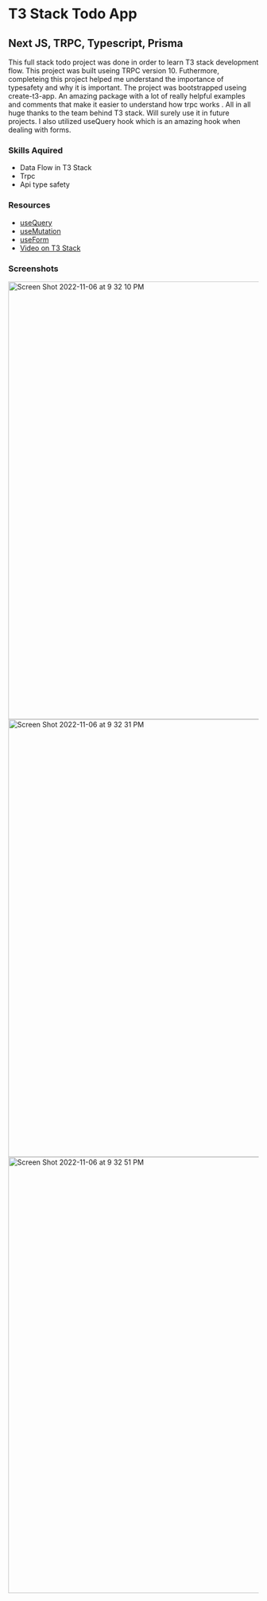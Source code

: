 # T3 Stack Todo App

## Next JS, TRPC, Typescript, Prisma

This full stack todo project was done in order to learn T3 stack development flow. This project was built useing TRPC version 10. Futhermore, completeing this project helped me understand the importance of typesafety and why it is important. The project was bootstrapped useing create-t3-app. An amazing package with a lot of really helpful examples and comments that make it easier to understand how trpc works . All in all huge thanks to the team behind T3 stack. Will surely use it in future projects. I also utilized useQuery hook which is an amazing hook when dealing with forms.

### Skills Aquired

- Data Flow in T3 Stack
- Trpc
- Api type safety

### Resources

- [useQuery](https://tanstack.com/query/v4/docs/reference/useQuery?from=reactQueryV3&original=https://react-query-v3.tanstack.com/reference/useQuery)
- [useMutation](https://tanstack.com/query/v4/docs/reference/useMutation)
- [useForm](https://react-hook-form.com/) 
- [Video on T3 Stack](https://www.youtube.com/watch?v=PbjHxIuHduU)

### Screenshots

<img width="881" alt="Screen Shot 2022-11-06 at 9 32 10 PM" src="https://user-images.githubusercontent.com/76642519/200185946-9dabe02b-09d4-4336-9aca-4d4ba9145feb.png">

<img width="881" alt="Screen Shot 2022-11-06 at 9 32 31 PM" src="https://user-images.githubusercontent.com/76642519/200185953-3c332252-2657-43ff-9a05-1a28c024f07e.png">

<img width="878" alt="Screen Shot 2022-11-06 at 9 32 51 PM" src="https://user-images.githubusercontent.com/76642519/200185954-3257f6ff-a22b-490b-8e57-4850d0b71bea.png">
